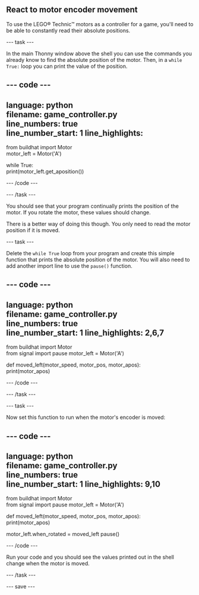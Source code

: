 ## React to motor encoder movement

To use the LEGO® Technic™ motors as a controller for a game, you'll need to be able to constantly read their absolute positions.

--- task ---

In the main Thonny window above the shell you can use the commands you already know to find the absolute position of the motor. Then, in a `while True:` loop you can print the value of the position.

--- code ---
---
language: python   
filename: game_controller.py   
line_numbers: true   
line_number_start: 1
line_highlights:
---

from buildhat import Motor   
motor_left = Motor('A')

while True:   
print(motor_left.get_aposition())

--- /code ---

--- /task ---

You should see that your program continually prints the position of the motor. If you rotate the motor, these values should change.

There is a better way of doing this though. You only need to read the motor position if it is moved.

--- task ---

Delete the `while True` loop from your program and create this simple function that prints the absolute position of the motor. You will also need to add another import line to use the `pause()` function.

--- code ---
---
language: python   
filename: game_controller.py   
line_numbers: true   
line_number_start: 1
line_highlights: 2,6,7
---

from buildhat import Motor  
from signal import pause motor_left = Motor('A')


def moved_left(motor_speed, motor_pos, motor_apos):   
print(motor_apos)

--- /code ---

--- /task ---

--- task ---

Now set this function to run when the motor's encoder is moved:

--- code ---
---
language: python   
filename: game_controller.py   
line_numbers: true   
line_number_start: 1
line_highlights: 9,10
---

from buildhat import Motor  
from signal import pause motor_left = Motor('A')


def moved_left(motor_speed, motor_pos, motor_apos):   
print(motor_apos)

motor_left.when_rotated = moved_left pause()

--- /code ---

Run your code and you should see the values printed out in the shell change when the motor is moved.

--- /task ---

--- save ---
